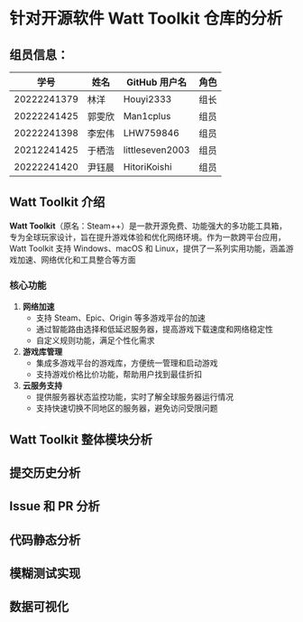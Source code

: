 # 针对开源软件 Watt Toolkit 仓库的分析

## 组员信息：

| 学号        | 姓名   | GitHub 用户名   | 角色 |
| ----------- | ------ | --------------- | ---- |
| 20222241379 | 林洋   | Houyi2333       | 组长 |
| 20222241425 | 郭雯欣 | Man1cplus       | 组员 |
| 20222241398 | 李宏伟 | LHW759846       | 组员 |
| 20212241425 | 于栖浩 | littleseven2003 | 组员 |
| 20222241420 | 尹钰晨 | HitoriKoishi    | 组员 |

## Watt Toolkit 介绍

**Watt Toolkit**（原名：Steam++）是一款开源免费、功能强大的多功能工具箱，专为全球玩家设计，旨在提升游戏体验和优化网络环境。作为一款跨平台应用，Watt Toolkit 支持 Windows、macOS 和 Linux，提供了一系列实用功能，涵盖游戏加速、网络优化和工具整合等方面

### 核心功能

1. **网络加速**
   - 支持 Steam、Epic、Origin 等多游戏平台的加速
   - 通过智能路由选择和低延迟服务器，提高游戏下载速度和网络稳定性
   - 自定义规则功能，满足个性化需求
2. **游戏库管理**
   - 集成多游戏平台的游戏库，方便统一管理和启动游戏
   - 支持游戏价格比价功能，帮助用户找到最佳折扣
3. **云服务支持**
   - 提供服务器状态监控功能，实时了解全球服务器运行情况
   - 支持快速切换不同地区的服务器，避免访问受限问题

## Watt Toolkit 整体模块分析



## 提交历史分析

## Issue 和 PR 分析

## 代码静态分析

## 模糊测试实现

## 数据可视化
